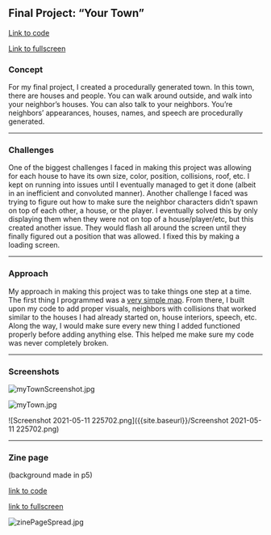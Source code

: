 
## Final Project: “Your Town”

[Link to code](https://editor.p5js.org/rrenaldo2/sketches/xQVu_jN0z)

[Link to fullscreen](https://editor.p5js.org/rrenaldo2/full/xQVu_jN0z)


### Concept

For my final project, I created a procedurally generated town. In this town, there are houses and people. You can walk around outside, and walk into your neighbor’s houses. You can also talk to your neighbors. You’re neighbors’ appearances, houses, names, and speech are procedurally generated.

____________________________________________________________________________________________________________

### Challenges

One of the biggest challenges I faced in making this project was allowing for each house to have its own size, color, position, collisions, roof, etc. I kept on running into issues until I eventually managed to get it done (albeit in an inefficient and convoluted manner).
Another challenge I faced was trying to figure out how to make sure the neighbor characters didn’t spawn on top of each other, a house, or the player. I eventually solved this by only displaying them when they were not on top of a house/player/etc, but this created another issue. They would flash all around the screen until they finally figured out a position that was allowed. I fixed this by making a loading screen.

____________________________________________________________________________________________________________

### Approach

My approach in making this project was to take things one step at a time. The first thing I programmed was a [very simple map](https://editor.p5js.org/rrenaldo2/sketches/WkElsGbmH). From there, I built upon my code to add proper visuals, neighbors with collisions that worked similar to the houses I had already started on, house interiors, speech, etc. Along the way, I would make sure every new thing I added functioned properly before adding anything else. This helped me make sure my code was never completely broken.

____________________________________________________________________________________________________________

### Screenshots

![myTownScreenshot.jpg]({{site.baseurl}}/myTownScreenshot.jpg)

![myTown.jpg]({{site.baseurl}}/myTown.jpg)

![Screenshot 2021-05-11 225702.png]({{site.baseurl}}/Screenshot 2021-05-11 225702.png)

____________________________________________________________________________________________________________

### Zine page

(background made in p5)

[link to code](https://editor.p5js.org/rrenaldo2/sketches/WGlc54t2H)

[link to fullscreen](https://editor.p5js.org/rrenaldo2/full/WGlc54t2H)

![zinePageSpread.jpg]({{site.baseurl}}/zinePageSpread.jpg)

